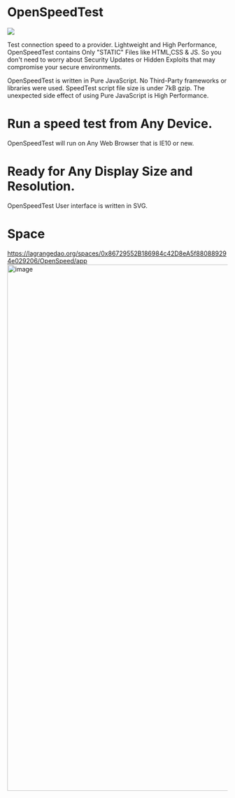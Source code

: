 # OpenSpeedTest

![](https://github.com/ovrclk/awesome-akash/raw/benchmarking/openspeedtest/openspeedtest-logo.jpg)

Test connection speed to a provider. Lightweight and High Performance, OpenSpeedTest contains Only "STATIC" Files like HTML,CSS & JS. So you don't need to worry about Security Updates or Hidden Exploits that may compromise your secure environments.

OpenSpeedTest is written in Pure JavaScript. No Third-Party frameworks or libraries were used. SpeedTest script file size is under 7kB gzip. The unexpected side effect of using Pure JavaScript is High Performance.

# Run a speed test from Any Device.

OpenSpeedTest will run on Any Web Browser that is IE10 or new.

# Ready for Any Display Size and Resolution.

OpenSpeedTest User interface is written in SVG.

# Space
https://lagrangedao.org/spaces/0x86729552B186984c42D8eA5f880889294e029206/OpenSpeed/app
<img width="1203" alt="image" src="https://github.com/Keanu-sudo/awesome-swanchain/assets/172480661/8383f94e-6a8e-4d69-8401-ff16cac4f5db">
